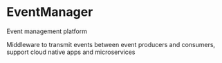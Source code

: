 # EventManager
Event management platform

Middleware to transmit events between event producers and consumers, support cloud native apps and microservices
